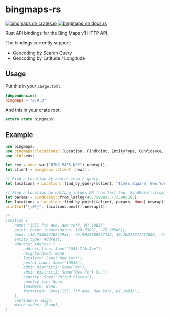 bingmaps-rs
=============

[![bingmaps on crates.io](https://img.shields.io/crates/v/bingmaps.svg)](https://crates.io/crates/bingmaps)
[![bingmaps on docs.rs](https://docs.rs/bingmaps/badge.svg)](https://docs.rs/bingmaps)

Rust API bindings for the Bing Maps v1 HTTP API.

The bindings currently support:
 * Geocoding by Search Query
 * Geocoding by Latitude / Longitude

## Usage
Put this in your `Cargo.toml`:

```toml
[dependencies]
bingmaps = "0.0.3"
```

And this in your crate root:

```rust
extern crate bingmaps;
```

## Example
```rust
use bingmaps;
use bingmaps::locations::{Location, FindPoint, EntityType, Confidence, MatchCode};
use std::env;

let key = env::var("BING_MAPS_KEY").unwrap();
let client = bingmaps::Client::new();

// Find a Location by search-term / query
let locations = Location::find_by_query(&client, "Times Square, New York", None).unwrap();

// Find a Location by Lat/Lng values OR from text (eg. FindPoint::from_str("40.75890,-73.98516");)
let params = FindPoint::from_latlng(40.758903, -73.985163);
let locations = Location::find_by_point(&client, params, None).unwrap();
println!("{:#?}", locations.next().unwrap());

/*
Location {
    name: "1551 7th Ave, New York, NY 10036",
    point: Point {coordinates: [40.75891, -73.98546]},
    bbox: [40.75504728242933, -73.9922589957156, 40.76277271757068, -73.9786610042844],
    entity_type: Address,
    address: Address {
        address_line: Some("1551 7th Ave"),
        neighborhood: None,
        locality: Some("New York"),
        postal_code: Some("10036"),
        admin_district1: Some("NY"),
        admin_district2: Some("New York Co."),
        country: Some("United States"),
        country_iso: None,
        landmark: None,
        formatted: Some("1551 7th Ave, New York, NY 10036"),
    },
    confidence: High,
    match_codes: [Good],
}
```

